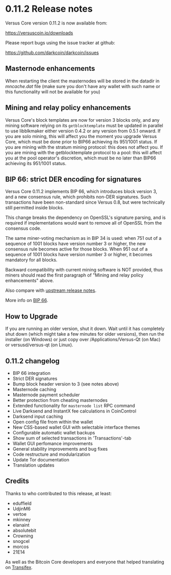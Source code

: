 0.11.2 Release notes
====================

Versus Core version 0.11.2 is now available from:

  https://versuscoin.io/downloads

Please report bugs using the issue tracker at github:

  https://github.com/darkcoin/darkcoin/issues


Masternode enhancements
-----------------------

When restarting the client the masternodes will be stored in the datadir in
*mncache.dat* file (make sure you don't have any wallet with such name or this
functionality will not be available for you)


Mining and relay policy enhancements
------------------------------------

Versus Core's block templates are now for version 3 blocks only, and any
mining software relying on its `getblocktemplate` must be updated in parallel
to use libblkmaker either version 0.4.2 or any version from 0.5.1 onward. If you
are solo mining, this will affect you the moment you upgrade Versus Core,
which must be done prior to BIP66 achieving its 951/1001 status. If you are
mining with the stratum mining protocol: this does not affect you. If you are
mining with the getblocktemplate protocol to a pool: this will affect you at the
pool operator's discretion, which must be no later than BIP66 achieving its
951/1001 status.


BIP 66: strict DER encoding for signatures
------------------------------------------

Versus Core 0.11.2 implements BIP 66, which introduces block version 3, and a
new consensus rule, which prohibits non-DER signatures. Such transactions have
been non-standard since Versus 0.8, but were technically still permitted
inside blocks.

This change breaks the dependency on OpenSSL's signature parsing, and is
required if implementations would want to remove all of OpenSSL from the
consensus code.

The same miner-voting mechanism as in BIP 34 is used: when 751 out of a
sequence of 1001 blocks have version number 3 or higher, the new consensus
rule becomes active for those blocks. When 951 out of a sequence of 1001
blocks have version number 3 or higher, it becomes mandatory for all blocks.

Backward compatibility with current mining software is NOT provided, thus
miners should read the first paragraph of "Mining and relay policy
enhancements" above.

Also compare with [upstream release notes](https://github.com/bitcoin/bitcoin/blob/0.10/doc/release-notes.md#mining-and-relay-policy-enhancements).

More info on [BIP 66](https://github.com/bitcoin/bips/blob/master/bip-0066.mediawiki).


How to Upgrade
--------------

If you are running an older version, shut it down. Wait until it has completely
shut down (which might take a few minutes for older versions), then run the
installer (on Windows) or just copy over /Applications/Versus-Qt (on Mac) or
versusd/versus-qt (on Linux).


0.11.2 changelog
----------------

- BIP 66 integration
- Strict DER signatures
- Bump block header version to 3 (see notes above)
- Masternode caching
- Masternode payment scheduler
- Better protection from cheating masternodes
- Extended functionality for `masternode list` RPC command
- Live Darksend and InstantX fee calculations in CoinControl
- Darksend input caching
- Open config file from within the wallet
- New CSS-based wallet GUI with selectable interface themes
- Configurable automatic wallet backups
- Show sum of selected transactions in 'Transactions'-tab
- Wallet GUI perfomance improvements
- General stability improvements and bug fixes
- Code restructure and modularization
- Update Tor documentation
- Translation updates


Credits
--------

Thanks to who contributed to this release, at least:

- eduffield
- UdjinM6
- vertoe
- mkinney
- elanaint
- absolutebit
- Crowning
- snogcel
- morcos
- 21E14

As well as the Bitcoin Core developers and everyone that helped translating on
[Transifex](https://www.transifex.com/projects/p/darkcoin/).

